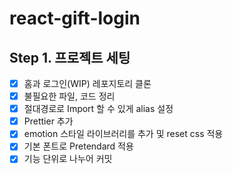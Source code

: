 # react-gift-login

## Step 1. 프로젝트 세팅
- [x] 홈과 로그인(WIP) 레포지토리 클론
- [x] 불필요한 파일, 코드 정리
- [x] 절대경로로 Import 할 수 있게 alias 설정
- [x] Prettier 추가
- [x] emotion 스타일 라이브러리를 추가 및 reset css 적용
- [x] 기본 폰트로 Pretendard 적용
- [x] 기능 단위로 나누어 커밋